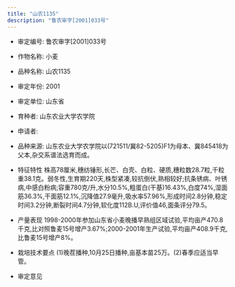 ```yaml
---
title: "山农1135"
description: "鲁农审字[2001]033号"
---
```

* 审定编号:  鲁农审字[2001]033号

*  作物名称:  小麦

*  品种名称:  山农1135

*  审定年份:  2001

*  审定单位:  山东省

* 育种者:  山东农业大学农学院

*  申请者:  

*  品种来源:  山东农业大学农学院以(721511/冀82-5205)F1为母本、冀845418为父本,杂交系谱法选育而成。

*  特征特性
株高78厘米,穗纺锤形,长芒、白壳、白粒、硬质,穗粒数28.7粒,千粒重38.1克。弱冬性,生育期220天,株型紧凑,较抗倒伏,熟相较好;抗条锈病、叶锈病,中感白粉病;容重780克/升,水分10.5%,粗蛋白(干基)16.43%,白度74%,湿面筋36.3%,干面筋12.1%,沉降值27.9毫升,吸水率57.96%,形成时间2.8分钟,稳定时间3.2分钟,断裂时间4.7分钟,软化度112B.U,评价值46,面条评分79.5。

*  产量表现
1998-2000年参加山东省小麦晚播早熟组区域试验,平均亩产470.8千克,比对照鲁麦15号增产3.67%;2000-2001年生产试验,平均亩产408.9千克,比鲁麦15号增产8%。

*  栽培技术要点
(1)晚茬播种,10月25日播种,亩基本苗25万。(2)春季应适当早管。

*  审定意见

